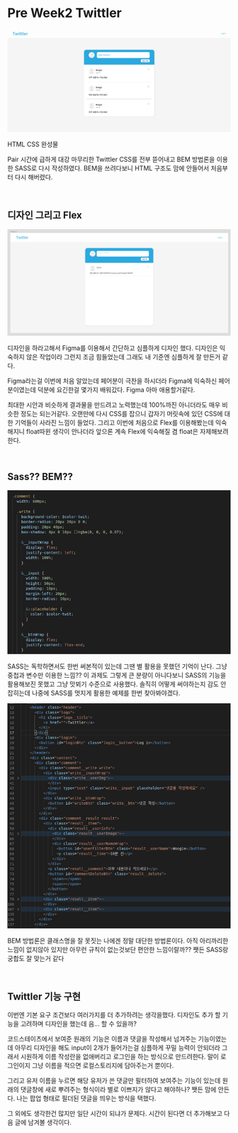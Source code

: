 # Pre Week2 Twittler

![](./image/twittler_1.png)

HTML CSS 완성물

Pair 시간에 급하게 대강 마무리한 Twittler CSS를 전부 뜯어내고 BEM 방법론을 이용한 SASS로 다시 작성하였다. BEM을 쓰려다보니 HTML 구조도 맘에 안들어서 처음부터 다시 해버렸다.

<br />
 
## 디자인 그리고 Flex

![](./image/twittler_2.png)

디자인을 하라고해서 Figma를 이용해서 간단하고 심플하게 디자인 했다. 디자인은 익숙하지 않은 작업이라 그런지 조금 힘들었는데 그래도 내 기준엔 심플하게 잘 만든거 같다.

Figma라는걸 이번에 처음 알았는데 페어분이 극찬을 하시더라 Figma에 익숙하신 페어분이였는데 덕분에 요긴한걸 몇가지 배워갔다. Figma 아마 애용할거같다.

최대한 시안과 비슷하게 결과물을 만드려고 노력했는데 100%까진 아니더라도 매우 비슷한 정도는 되는거같다. 오랜만에 다시 CSS를 잡으니 갑자기 머릿속에 있던 CSS에 대한 기억들이 사라진 느낌이 들었다. 그리고 이번에 처음으로 Flex를 이용해봤는데 익숙해지니 float따윈 생각이 안나더라 앞으론 계속 Flex에 익숙해질 겸 float은 자제해보려 한다.

<br />
 
## Sass?? BEM??

![](./image/twittler_3.png)

SASS는 독학하면서도 한번 써본적이 있는데 그땐 별 활용을 못했던 기억이 난다. 그냥 중첩과 변수만 이용한 느낌?? 이 과제도 그렇게 큰 분량이 아니다보니 SASS의 기능을 활용해보진 못했고 그냥 맛뵈기 수준으로 사용했다. 솔직히 어떻게 써야하는지 감도 안잡히는데 나중에 SASS를 멋지게 활용한 예제를 한번 찾아봐야겠다.

![](./image/twittler_4.png)

BEM 방법론은 클래스명을 잘 못짓는 나에겐 정말 대단한 방법론이다. 아직 아리까리한 느낌이 없지않아 있지만 아무런 규칙이 없는것보단 편안한 느낌이랄까?? 쨋든 SASS랑 궁합도 잘 맞는거 같다

<br />
 
## Twittler 기능 구현

이번엔 기본 요구 조건보다 여러가지를 더 추가하려는 생각을했다. 디자인도 추가 할 기능을 고려하며 디자인을 했는데 음... 할 수 있을까?

코드스테이츠에서 보여준 원래의 기능은 이름과 댓글을 작성해서 넘겨주는 기능이였는데 아무리 디자인을 해도 input이 2개가 들어가는걸 심플하게 꾸밀 능력이 안되더라 그래서 시원하게 이름 작성란을 없애버리고 로그인을 하는 방식으로 만드려한다. 말이 로그인이지 그냥 이름을 적으면 로컬스토리지에 담아주는거 뿐이다.

그리고 유저 이름을 누르면 해당 유저가 쓴 댓글만 필터하여 보여주는 기능이 있는데 원래의 댓글창에 새로 뿌려주는 형식이라 별로 이쁘지가 않다고 해야하나? 쨋든 맘에 안든다. 나는 팝업 형태로 필더된 댓글을 띄우는 방식을 택했다.

그 외에도 생각한건 많지만 일단 시간이 되냐가 문제다. 시간이 된다면 더 추가해보고 다음 글에 남겨볼 생각이다.
